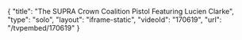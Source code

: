 {
    "title": "The SUPRA Crown Coalition Pistol Featuring Lucien Clarke",
    "type": "solo",
    "layout": "iframe-static",
    "videoId": "170619",
    "url": "\/tvpembed\/170619"
}